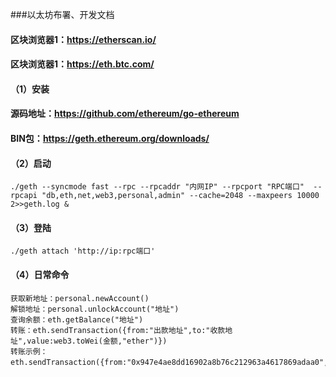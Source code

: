 
###以太坊布署、开发文档
#### 区块浏览器1：https://etherscan.io/
#### 区块浏览器1：https://eth.btc.com/

#### （1）安装
####  源码地址：https://github.com/ethereum/go-ethereum
####  BIN包：https://geth.ethereum.org/downloads/

#### （2）启动
`./geth --syncmode fast --rpc --rpcaddr "内网IP" --rpcport "RPC端口"  --rpcapi "db,eth,net,web3,personal,admin" --cache=2048 --maxpeers 10000 2>>geth.log &`

#### （3）登陆
`./geth attach 'http://ip:rpc端口'`

#### （4）日常命令
```
获取新地址：personal.newAccount()
解锁地址：personal.unlockAccount("地址")
查询余额：eth.getBalance("地址")
转账：eth.sendTransaction({from:"出款地址",to:"收款地址",value:web3.toWei(金额,"ether")})
转账示例：
eth.sendTransaction({from:"0x947e4ae8dd16902a8b76c212963a4617869adaa0",to:"0xcdf03959b663d54471323c400c47d1ca94c93051",value:web3.toWei(0.1，"ether")})

```

